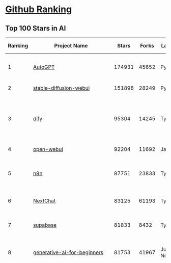 [Github Ranking](../README.md)
==========

## Top 100 Stars in AI

| Ranking | Project Name | Stars | Forks | Language | Open Issues | Description | Last Commit |
| ------- | ------------ | ----- | ----- | -------- | ----------- | ----------- | ----------- |
| 1 | [AutoGPT](https://github.com/Significant-Gravitas/AutoGPT) | 174931 | 45652 | Python | 149 | AutoGPT is the vision of accessible AI for everyone, to use and to build on. Our mission is to provide the tools, so that you can focus on what matters. | 2025-04-30T23:25:00Z |
| 2 | [stable-diffusion-webui](https://github.com/AUTOMATIC1111/stable-diffusion-webui) | 151898 | 28249 | Python | 2337 | Stable Diffusion web UI | 2025-04-29T11:13:52Z |
| 3 | [dify](https://github.com/langgenius/dify) | 95304 | 14245 | TypeScript | 596 | Dify is an open-source LLM app development platform. Dify's intuitive interface combines AI workflow, RAG pipeline, agent capabilities, model management, observability features and more, letting you quickly go from prototype to production. | 2025-04-30T14:47:59Z |
| 4 | [open-webui](https://github.com/open-webui/open-webui) | 92204 | 11692 | JavaScript | 161 | User-friendly AI Interface (Supports Ollama, OpenAI API, ...) | 2025-05-01T02:54:59Z |
| 5 | [n8n](https://github.com/n8n-io/n8n) | 87751 | 23833 | TypeScript | 399 | Fair-code workflow automation platform with native AI capabilities. Combine visual building with custom code, self-host or cloud, 400+ integrations. | 2025-05-01T02:11:58Z |
| 6 | [NextChat](https://github.com/ChatGPTNextWeb/NextChat) | 83125 | 61193 | TypeScript | 625 | ✨ Light and Fast AI Assistant. Support: Web \| iOS \| MacOS \| Android \|  Linux \| Windows | 2025-04-19T08:00:42Z |
| 7 | [supabase](https://github.com/supabase/supabase) | 81833 | 8432 | TypeScript | 245 | The open source Firebase alternative. Supabase gives you a dedicated Postgres database to build your web, mobile, and AI applications. | 2025-05-01T01:45:03Z |
| 8 | [generative-ai-for-beginners](https://github.com/microsoft/generative-ai-for-beginners) | 81753 | 41967 | Jupyter Notebook | 10 | 21 Lessons, Get Started Building with Generative AI  🔗 https://microsoft.github.io/generative-ai-for-beginners/ | 2025-04-28T03:50:42Z |
| 9 | [funNLP](https://github.com/fighting41love/funNLP) | 72762 | 14827 | Python | 33 | 中英文敏感词、语言检测、中外手机/电话归属地/运营商查询、名字推断性别、手机号抽取、身份证抽取、邮箱抽取、中日文人名库、中文缩写库、拆字词典、词汇情感值、停用词、反动词表、暴恐词表、繁简体转换、英文模拟中文发音、汪峰歌词生成器、职业名称词库、同义词库、反义词库、否定词库、汽车品牌词库、汽车零件词库、连续英文切割、各种中文词向量、公司名字大全、古诗词库、IT词库、财经词库、成语词库、地名词库、历史名人词库、诗词词库、医学词库、饮食词库、法律词库、汽车词库、动物词库、中文聊天语料、中文谣言数据、百度中文问答数据集、句子相似度匹配算法集合、bert资源、文本生成&摘要相关工具、cocoNLP信息抽取工具、国内电话号码正则匹配、清华大学XLORE:中英文跨语言百科知识图谱、清华大学人工智能技术系列报告、自然语言生成、NLU太难了系列、自动对联数据及机器人、用户名黑名单列表、罪名法务名词及分类模型、微信公众号语料、cs224n深度学习自然语言处理课程、中文手写汉字识别、中文自然语言处理 语料/数据集、变量命名神器、分词语料库+代码、任务型对话英文数据集、ASR 语音数据集 + 基于深度学习的中文语音识别系统、笑声检测器、Microsoft多语言数字/单位/如日期时间识别包、中华新华字典数据库及api(包括常用歇后语、成语、词语和汉字)、文档图谱自动生成、SpaCy 中文模型、Common Voice语音识别数据集新版、神经网络关系抽取、基于bert的命名实体识别、关键词(Keyphrase)抽取包pke、基于医疗领域知识图谱的问答系统、基于依存句法与语义角色标注的事件三元组抽取、依存句法分析4万句高质量标注数据、cnocr：用来做中文OCR的Python3包、中文人物关系知识图谱项目、中文nlp竞赛项目及代码汇总、中文字符数据、speech-aligner: 从“人声语音”及其“语言文本”产生音素级别时间对齐标注的工具、AmpliGraph: 知识图谱表示学习(Python)库：知识图谱概念链接预测、Scattertext 文本可视化(python)、语言/知识表示工具：BERT & ERNIE、中文对比英文自然语言处理NLP的区别综述、Synonyms中文近义词工具包、HarvestText领域自适应文本挖掘工具（新词发现-情感分析-实体链接等）、word2word：(Python)方便易用的多语言词-词对集：62种语言/3,564个多语言对、语音识别语料生成工具：从具有音频/字幕的在线视频创建自动语音识别(ASR)语料库、构建医疗实体识别的模型（包含词典和语料标注）、单文档非监督的关键词抽取、Kashgari中使用gpt-2语言模型、开源的金融投资数据提取工具、文本自动摘要库TextTeaser: 仅支持英文、人民日报语料处理工具集、一些关于自然语言的基本模型、基于14W歌曲知识库的问答尝试--功能包括歌词接龙and已知歌词找歌曲以及歌曲歌手歌词三角关系的问答、基于Siamese bilstm模型的相似句子判定模型并提供训练数据集和测试数据集、用Transformer编解码模型实现的根据Hacker News文章标题自动生成评论、用BERT进行序列标记和文本分类的模板代码、LitBank：NLP数据集——支持自然语言处理和计算人文学科任务的100部带标记英文小说语料、百度开源的基准信息抽取系统、虚假新闻数据集、Facebook: LAMA语言模型分析，提供Transformer-XL/BERT/ELMo/GPT预训练语言模型的统一访问接口、CommonsenseQA：面向常识的英文QA挑战、中文知识图谱资料、数据及工具、各大公司内部里大牛分享的技术文档 PDF 或者 PPT、自然语言生成SQL语句（英文）、中文NLP数据增强（EDA）工具、英文NLP数据增强工具 、基于医药知识图谱的智能问答系统、京东商品知识图谱、基于mongodb存储的军事领域知识图谱问答项目、基于远监督的中文关系抽取、语音情感分析、中文ULMFiT-情感分析-文本分类-语料及模型、一个拍照做题程序、世界各国大规模人名库、一个利用有趣中文语料库 qingyun 训练出来的中文聊天机器人、中文聊天机器人seqGAN、省市区镇行政区划数据带拼音标注、教育行业新闻语料库包含自动文摘功能、开放了对话机器人-知识图谱-语义理解-自然语言处理工具及数据、中文知识图谱：基于百度百科中文页面-抽取三元组信息-构建中文知识图谱、masr: 中文语音识别-提供预训练模型-高识别率、Python音频数据增广库、中文全词覆盖BERT及两份阅读理解数据、ConvLab：开源多域端到端对话系统平台、中文自然语言处理数据集、基于最新版本rasa搭建的对话系统、基于TensorFlow和BERT的管道式实体及关系抽取、一个小型的证券知识图谱/知识库、复盘所有NLP比赛的TOP方案、OpenCLaP：多领域开源中文预训练语言模型仓库、UER：基于不同语料+编码器+目标任务的中文预训练模型仓库、中文自然语言处理向量合集、基于金融-司法领域(兼有闲聊性质)的聊天机器人、g2pC：基于上下文的汉语读音自动标记模块、Zincbase 知识图谱构建工具包、诗歌质量评价/细粒度情感诗歌语料库、快速转化「中文数字」和「阿拉伯数字」、百度知道问答语料库、基于知识图谱的问答系统、jieba_fast 加速版的jieba、正则表达式教程、中文阅读理解数据集、基于BERT等最新语言模型的抽取式摘要提取、Python利用深度学习进行文本摘要的综合指南、知识图谱深度学习相关资料整理、维基大规模平行文本语料、StanfordNLP 0.2.0：纯Python版自然语言处理包、NeuralNLP-NeuralClassifier：腾讯开源深度学习文本分类工具、端到端的封闭域对话系统、中文命名实体识别：NeuroNER vs. BertNER、新闻事件线索抽取、2019年百度的三元组抽取比赛：“科学空间队”源码、基于依存句法的开放域文本知识三元组抽取和知识库构建、中文的GPT2训练代码、ML-NLP - 机器学习(Machine Learning)NLP面试中常考到的知识点和代码实现、nlp4han:中文自然语言处理工具集(断句/分词/词性标注/组块/句法分析/语义分析/NER/N元语法/HMM/代词消解/情感分析/拼写检查、XLM：Facebook的跨语言预训练语言模型、用基于BERT的微调和特征提取方法来进行知识图谱百度百科人物词条属性抽取、中文自然语言处理相关的开放任务-数据集-当前最佳结果、CoupletAI - 基于CNN+Bi-LSTM+Attention 的自动对对联系统、抽象知识图谱、MiningZhiDaoQACorpus - 580万百度知道问答数据挖掘项目、brat rapid annotation tool: 序列标注工具、大规模中文知识图谱数据：1.4亿实体、数据增强在机器翻译及其他nlp任务中的应用及效果、allennlp阅读理解:支持多种数据和模型、PDF表格数据提取工具 、 Graphbrain：AI开源软件库和科研工具，目的是促进自动意义提取和文本理解以及知识的探索和推断、简历自动筛选系统、基于命名实体识别的简历自动摘要、中文语言理解测评基准，包括代表性的数据集&基准模型&语料库&排行榜、树洞 OCR 文字识别 、从包含表格的扫描图片中识别表格和文字、语声迁移、Python口语自然语言处理工具集(英文)、 similarity：相似度计算工具包，java编写、海量中文预训练ALBERT模型 、Transformers 2.0 、基于大规模音频数据集Audioset的音频增强 、Poplar：网页版自然语言标注工具、图片文字去除，可用于漫画翻译 、186种语言的数字叫法库、Amazon发布基于知识的人-人开放领域对话数据集 、中文文本纠错模块代码、繁简体转换 、 Python实现的多种文本可读性评价指标、类似于人名/地名/组织机构名的命名体识别数据集 、东南大学《知识图谱》研究生课程(资料)、. 英文拼写检查库 、 wwsearch是企业微信后台自研的全文检索引擎、CHAMELEON：深度学习新闻推荐系统元架构 、 8篇论文梳理BERT相关模型进展与反思、DocSearch：免费文档搜索引擎、 LIDA：轻量交互式对话标注工具 、aili - the fastest in-memory index in the East 东半球最快并发索引 、知识图谱车音工作项目、自然语言生成资源大全 、中日韩分词库mecab的Python接口库、中文文本摘要/关键词提取、汉字字符特征提取器 (featurizer)，提取汉字的特征（发音特征、字形特征）用做深度学习的特征、中文生成任务基准测评 、中文缩写数据集、中文任务基准测评 - 代表性的数据集-基准(预训练)模型-语料库-baseline-工具包-排行榜、PySS3：面向可解释AI的SS3文本分类器机器可视化工具 、中文NLP数据集列表、COPE - 格律诗编辑程序、doccano：基于网页的开源协同多语言文本标注工具 、PreNLP：自然语言预处理库、简单的简历解析器，用来从简历中提取关键信息、用于中文闲聊的GPT2模型：GPT2-chitchat、基于检索聊天机器人多轮响应选择相关资源列表(Leaderboards、Datasets、Papers)、(Colab)抽象文本摘要实现集锦(教程 、词语拼音数据、高效模糊搜索工具、NLP数据增广资源集、微软对话机器人框架 、 GitHub Typo Corpus：大规模GitHub多语言拼写错误/语法错误数据集、TextCluster：短文本聚类预处理模块 Short text cluster、面向语音识别的中文文本规范化、BLINK：最先进的实体链接库、BertPunc：基于BERT的最先进标点修复模型、Tokenizer：快速、可定制的文本词条化库、中文语言理解测评基准，包括代表性的数据集、基准(预训练)模型、语料库、排行榜、spaCy 医学文本挖掘与信息提取 、 NLP任务示例项目代码集、 python拼写检查库、chatbot-list - 行业内关于智能客服、聊天机器人的应用和架构、算法分享和介绍、语音质量评价指标(MOSNet, BSSEval, STOI, PESQ, SRMR)、 用138GB语料训练的法文RoBERTa预训练语言模型 、BERT-NER-Pytorch：三种不同模式的BERT中文NER实验、无道词典 - 有道词典的命令行版本，支持英汉互查和在线查询、2019年NLP亮点回顾、 Chinese medical dialogue data 中文医疗对话数据集 、最好的汉字数字(中文数字)-阿拉伯数字转换工具、 基于百科知识库的中文词语多词义/义项获取与特定句子词语语义消歧、awesome-nlp-sentiment-analysis - 情感分析、情绪原因识别、评价对象和评价词抽取、LineFlow：面向所有深度学习框架的NLP数据高效加载器、中文医学NLP公开资源整理 、MedQuAD：(英文)医学问答数据集、将自然语言数字串解析转换为整数和浮点数、Transfer Learning in Natural Language Processing (NLP) 、面向语音识别的中文/英文发音辞典、Tokenizers：注重性能与多功能性的最先进分词器、CLUENER 细粒度命名实体识别 Fine Grained Named Entity Recognition、 基于BERT的中文命名实体识别、中文谣言数据库、NLP数据集/基准任务大列表、nlp相关的一些论文及代码, 包括主题模型、词向量(Word Embedding)、命名实体识别(NER)、文本分类(Text Classificatin)、文本生成(Text Generation)、文本相似性(Text Similarity)计算等，涉及到各种与nlp相关的算法，基于keras和tensorflow 、Python文本挖掘/NLP实战示例、 Blackstone：面向非结构化法律文本的spaCy pipeline和NLP模型通过同义词替换实现文本“变脸” 、中文 预训练 ELECTREA 模型: 基于对抗学习 pretrain Chinese Model 、albert-chinese-ner - 用预训练语言模型ALBERT做中文NER 、基于GPT2的特定主题文本生成/文本增广、开源预训练语言模型合集、多语言句向量包、编码、标记和实现：一种可控高效的文本生成方法、 英文脏话大列表 、attnvis：GPT2、BERT等transformer语言模型注意力交互可视化、CoVoST：Facebook发布的多语种语音-文本翻译语料库，包括11种语言(法语、德语、荷兰语、俄语、西班牙语、意大利语、土耳其语、波斯语、瑞典语、蒙古语和中文)的语音、文字转录及英文译文、Jiagu自然语言处理工具 - 以BiLSTM等模型为基础，提供知识图谱关系抽取 中文分词 词性标注 命名实体识别 情感分析 新词发现 关键词 文本摘要 文本聚类等功能、用unet实现对文档表格的自动检测，表格重建、NLP事件提取文献资源列表 、 金融领域自然语言处理研究资源大列表、CLUEDatasetSearch - 中英文NLP数据集：搜索所有中文NLP数据集，附常用英文NLP数据集 、medical_NER - 中文医学知识图谱命名实体识别 、(哈佛)讲因果推理的免费书、知识图谱相关学习资料/数据集/工具资源大列表、Forte：灵活强大的自然语言处理pipeline工具集 、Python字符串相似性算法库、PyLaia：面向手写文档分析的深度学习工具包、TextFooler：针对文本分类/推理的对抗文本生成模块、Haystack：灵活、强大的可扩展问答(QA)框架、中文关键短语抽取工具 | 2024-05-10T07:38:24Z |
| 10 | [AppFlowy](https://github.com/AppFlowy-IO/AppFlowy) | 62563 | 4211 | Dart | 956 | Bring projects, wikis, and teams together with AI. AppFlowy is the AI collaborative workspace where you achieve more without losing control of your data. The leading open source Notion alternative. | 2025-05-01T03:01:38Z |
| 11 | [lobe-chat](https://github.com/lobehub/lobe-chat) | 59996 | 12655 | TypeScript | 719 | 🤯 Lobe Chat - an open-source, modern-design AI chat framework. Supports Multi AI Providers( OpenAI / Claude 3 / Gemini / Ollama / DeepSeek / Qwen), Knowledge Base (file upload / knowledge management / RAG ), Multi-Modals (Plugins/Artifacts) and Thinking. One-click FREE deployment of your private ChatGPT/ Claude / DeepSeek application. | 2025-05-01T00:35:03Z |
| 12 | [browser-use](https://github.com/browser-use/browser-use) | 58649 | 6353 | Python | 390 | Make websites accessible for AI agents | 2025-04-30T13:34:29Z |
| 13 | [langflow](https://github.com/langflow-ai/langflow) | 57707 | 6209 | Python | 425 | Langflow is a powerful tool for building and deploying AI-powered agents and workflows. | 2025-05-01T00:52:03Z |
| 14 | [MetaGPT](https://github.com/FoundationAgents/MetaGPT) | 55178 | 6564 | Python | 58 | 🌟 The Multi-Agent Framework: First AI Software Company, Towards Natural Language Programming | 2025-03-31T07:17:13Z |
| 15 | [Deep-Live-Cam](https://github.com/hacksider/Deep-Live-Cam) | 55088 | 7919 | Python | 40 | real time face swap and one-click video deepfake with only a single image | 2025-04-30T14:28:46Z |
| 16 | [gpt-engineer](https://github.com/AntonOsika/gpt-engineer) | 54043 | 7087 | Python | 23 | CLI platform to experiment with codegen. Precursor to: https://lovable.dev | 2024-11-17T22:47:32Z |
| 17 | [ChatGPT](https://github.com/lencx/ChatGPT) | 53729 | 6081 | Rust | 794 | 🔮 ChatGPT Desktop Application (Mac, Windows and Linux) | 2024-08-29T17:58:11Z |
| 18 | [meilisearch](https://github.com/meilisearch/meilisearch) | 50895 | 2014 | Rust | 190 | A lightning-fast search engine API bringing AI-powered hybrid search to your sites and applications. | 2025-05-01T02:50:16Z |
| 19 | [LLaMA-Factory](https://github.com/hiyouga/LLaMA-Factory) | 48062 | 5866 | Python | 422 | Unified Efficient Fine-Tuning of 100+ LLMs & VLMs (ACL 2024) | 2025-04-30T09:21:32Z |
| 20 | [LLMs-from-scratch](https://github.com/rasbt/LLMs-from-scratch) | 47344 | 6724 | Jupyter Notebook | 0 | Implement a ChatGPT-like LLM in PyTorch from scratch, step by step | 2025-04-20T02:16:18Z |
| 21 | [awesome-mcp-servers](https://github.com/punkpeye/awesome-mcp-servers) | 45223 | 3308 | None | 8 | A collection of MCP servers. | 2025-04-30T21:44:45Z |
| 22 | [autogen](https://github.com/microsoft/autogen) | 43913 | 6623 | Python | 493 | A programming framework for agentic AI 🤖 PyPi: autogen-agentchat Discord: https://aka.ms/autogen-discord Office Hour: https://aka.ms/autogen-officehour | 2025-04-30T18:25:20Z |
| 23 | [anything-llm](https://github.com/Mintplex-Labs/anything-llm) | 43500 | 4250 | JavaScript | 243 | The all-in-one Desktop & Docker AI application with built-in RAG, AI agents, No-code agent builder, MCP compatibility,  and more. | 2025-04-30T23:16:27Z |
| 24 | [JeecgBoot](https://github.com/jeecgboot/JeecgBoot) | 42530 | 15308 | Java | 41 | 🔥一款基于AIGC和低代码引擎的AI低代码平台，旨在帮助企业快速实现低代码开发和构建、部署个性化的 AI 应用。 前后端分离 SpringBoot，SpringCloud，Ant Design&Vue3，Mybatis，Shiro！强大的代码生成器让前后端代码一键生成，无需写任何代码! 成套AI大模型功能: AI模型管理、AI应用、知识库、AI流程编排、AI对话助手等； | 2025-04-30T18:53:05Z |
| 25 | [crawl4ai](https://github.com/unclecode/crawl4ai) | 41736 | 3795 | Python | 117 | 🚀🤖 Crawl4AI: Open-source LLM Friendly Web Crawler & Scraper. Don't be shy, join here: https://discord.gg/jP8KfhDhyN | 2025-04-30T11:38:29Z |
| 26 | [OpenBB](https://github.com/OpenBB-finance/OpenBB) | 41181 | 3668 | Python | 37 | Investment Research for Everyone, Everywhere. | 2025-05-01T01:32:36Z |
| 27 | [ColossalAI](https://github.com/hpcaitech/ColossalAI) | 40839 | 4499 | Python | 427 | Making large AI models cheaper, faster and more accessible | 2025-05-01T03:51:44Z |
| 28 | [kong](https://github.com/Kong/kong) | 40730 | 4916 | Lua | 66 | 🦍 The Cloud-Native API Gateway and AI Gateway. | 2025-04-30T17:17:37Z |
| 29 | [ailearning](https://github.com/apachecn/ailearning) | 40681 | 11546 | Python | 2 | AiLearning：数据分析+机器学习实战+线性代数+PyTorch+NLTK+TF2 | 2024-11-12T16:21:55Z |
| 30 | [ClickHouse](https://github.com/ClickHouse/ClickHouse) | 40434 | 7258 | C++ | 4062 | ClickHouse® is a real-time analytics database management system | 2025-05-01T02:11:46Z |
| 31 | [airflow](https://github.com/apache/airflow) | 39889 | 14955 | Python | 1110 | Apache Airflow - A platform to programmatically author, schedule, and monitor workflows | 2025-05-01T00:09:51Z |
| 32 | [quivr](https://github.com/QuivrHQ/quivr) | 37768 | 3632 | Python | 8 | Opiniated RAG for integrating GenAI in your apps 🧠   Focus on your product rather than the RAG. Easy integration in existing products with customisation!  Any LLM: GPT4, Groq, Llama. Any Vectorstore: PGVector, Faiss. Any Files. Anyway you want.  | 2025-04-23T15:42:40Z |
| 33 | [GitHubDaily](https://github.com/GitHubDaily/GitHubDaily) | 37556 | 3932 | None | 342 | 坚持分享 GitHub 上高质量、有趣实用的开源技术教程、开发者工具、编程网站、技术资讯。A list cool, interesting projects of GitHub. | 2025-03-20T08:54:47Z |
| 34 | [system-prompts-and-models-of-ai-tools](https://github.com/x1xhlol/system-prompts-and-models-of-ai-tools) | 37494 | 11428 | None | 8 | FULL v0, Cursor, Manus, Same.dev, Lovable, Devin, Replit Agent, Windsurf Agent & VSCode Agent (And other Open Sourced) System Prompts, Tools & AI Models. | 2025-04-30T14:43:09Z |
| 35 | [firecrawl](https://github.com/mendableai/firecrawl) | 37345 | 3361 | TypeScript | 158 | 🔥 Turn entire websites into LLM-ready markdown or structured data. Scrape, crawl and extract with a single API. | 2025-05-01T01:34:07Z |
| 36 | [Open-Assistant](https://github.com/LAION-AI/Open-Assistant) | 37336 | 3268 | Python | 227 | OpenAssistant is a chat-based assistant that understands tasks, can interact with third-party systems, and retrieve information dynamically to do so. | 2024-08-17T01:55:35Z |
| 37 | [AI-For-Beginners](https://github.com/microsoft/AI-For-Beginners) | 37263 | 6845 | Jupyter Notebook | 23 | 12 Weeks, 24 Lessons, AI for All! | 2025-04-29T16:09:57Z |
| 38 | [photoprism](https://github.com/photoprism/photoprism) | 37111 | 2054 | Go | 414 | AI-Powered Photos App for the Decentralized Web 🌈💎✨ | 2025-04-30T13:25:05Z |
| 39 | [ray](https://github.com/ray-project/ray) | 36835 | 6251 | Python | 3768 | Ray is an AI compute engine. Ray consists of a core distributed runtime and a set of AI Libraries for accelerating ML workloads. | 2025-05-01T01:46:54Z |
| 40 | [upscayl](https://github.com/upscayl/upscayl) | 36631 | 1686 | TypeScript | 57 | 🆙 Upscayl - #1 Free and Open Source AI Image Upscaler for Linux, MacOS and Windows. | 2025-04-25T13:23:15Z |
| 41 | [chatgpt-on-wechat](https://github.com/zhayujie/chatgpt-on-wechat) | 36551 | 9153 | Python | 289 | 基于大模型搭建的聊天机器人，同时支持 微信公众号、企业微信应用、飞书、钉钉 等接入，可选择GPT4.1/GPT-4o/GPT-o1/ DeepSeek/Claude/文心一言/讯飞星火/通义千问/ Gemini/GLM-4/Kimi/LinkAI，能处理文本、语音和图片，访问操作系统和互联网，支持基于自有知识库进行定制企业智能客服。 | 2025-04-20T09:22:54Z |
| 42 | [MockingBird](https://github.com/babysor/MockingBird) | 36190 | 5259 | Python | 475 | 🚀AI拟声: 5秒内克隆您的声音并生成任意语音内容 Clone a voice in 5 seconds to generate arbitrary speech in real-time | 2024-11-15T05:00:29Z |
| 43 | [google-research](https://github.com/google-research/google-research) | 35445 | 8076 | Jupyter Notebook | 955 | Google Research | 2025-04-30T20:28:37Z |
| 44 | [chatbox](https://github.com/chatboxai/chatbox) | 34540 | 3292 | TypeScript | 674 | User-friendly Desktop Client App for AI Models/LLMs (GPT, Claude, Gemini, Ollama...) | 2025-04-27T14:53:01Z |
| 45 | [gold-miner](https://github.com/xitu/gold-miner) | 34066 | 5044 | None | 5 | 🥇掘金翻译计划，可能是世界最大最好的英译中技术社区，最懂读者和译者的翻译平台： | 2024-04-17T09:44:37Z |
| 46 | [AgentGPT](https://github.com/reworkd/AgentGPT) | 33944 | 9399 | TypeScript | 127 | 🤖 Assemble, configure, and deploy autonomous AI Agents in your browser. | 2025-04-29T01:19:32Z |
| 47 | [gpt-pilot](https://github.com/Pythagora-io/gpt-pilot) | 32649 | 3310 | Python | 233 | The first real AI developer | 2025-03-04T06:26:32Z |
| 48 | [LocalAI](https://github.com/mudler/LocalAI) | 32267 | 2457 | Go | 435 | :robot: The free, Open Source alternative to OpenAI, Claude and others. Self-hosted and local-first. Drop-in replacement for OpenAI,  running on consumer-grade hardware. No GPU required. Runs gguf, transformers, diffusers and many more models architectures. Features: Generate Text, Audio, Video, Images, Voice Cloning, Distributed, P2P inference | 2025-04-30T12:55:07Z |
| 49 | [aider](https://github.com/Aider-AI/aider) | 32213 | 2909 | Python | 765 | aider is AI pair programming in your terminal | 2025-04-28T14:53:36Z |
| 50 | [spaCy](https://github.com/explosion/spaCy) | 31490 | 4499 | Python | 171 | 💫 Industrial-strength Natural Language Processing (NLP) in Python | 2025-04-11T18:56:53Z |
| 51 | [fairseq](https://github.com/facebookresearch/fairseq) | 31382 | 6504 | Python | 1172 | Facebook AI Research Sequence-to-Sequence Toolkit written in Python. | 2025-01-09T16:43:36Z |
| 52 | [chatbot-ui](https://github.com/mckaywrigley/chatbot-ui) | 31106 | 8772 | TypeScript | 167 | AI chat for any model. | 2024-08-03T00:38:07Z |
| 53 | [tabby](https://github.com/TabbyML/tabby) | 30992 | 1458 | Rust | 179 | Self-hosted AI coding assistant | 2025-05-01T01:42:30Z |
| 54 | [fabric](https://github.com/danielmiessler/fabric) | 30884 | 3192 | Go | 196 | fabric is an open-source framework for augmenting humans using AI. It provides a modular framework for solving specific problems using a crowdsourced set of AI prompts that can be used anywhere. | 2025-04-28T19:27:03Z |
| 55 | [crewAI](https://github.com/crewAIInc/crewAI) | 30801 | 4128 | Python | 69 | Framework for orchestrating role-playing, autonomous AI agents. By fostering collaborative intelligence, CrewAI empowers agents to work together seamlessly, tackling complex tasks. | 2025-05-01T01:33:43Z |
| 56 | [ruoyi-vue-pro](https://github.com/YunaiV/ruoyi-vue-pro) | 30689 | 6604 | Java | 16 | 🔥 官方推荐 🔥 RuoYi-Vue 全新 Pro 版本，优化重构所有功能。基于 Spring Boot + MyBatis Plus + Vue & Element 实现的后台管理系统 + 微信小程序，支持 RBAC 动态权限、数据权限、SaaS 多租户、Flowable 工作流、三方登录、支付、短信、商城、CRM、ERP、AI 大模型等功能。你的 ⭐️ Star ⭐️，是作者生发的动力！ | 2025-04-30T05:47:39Z |
| 57 | [awesome-llm-apps](https://github.com/Shubhamsaboo/awesome-llm-apps) | 30259 | 3396 | Python | 3 | Collection of awesome LLM apps with AI Agents and RAG using OpenAI, Anthropic, Gemini and opensource models. | 2025-04-28T20:38:12Z |
| 58 | [netron](https://github.com/lutzroeder/netron) | 30088 | 2893 | JavaScript | 19 | Visualizer for neural network, deep learning and machine learning models | 2025-04-30T16:42:22Z |
| 59 | [khoj](https://github.com/khoj-ai/khoj) | 29869 | 1661 | Python | 67 | Your AI second brain. Self-hostable. Get answers from the web or your docs. Build custom agents, schedule automations, do deep research. Turn any online or local LLM into your personal, autonomous AI (gpt, claude, gemini, llama, qwen, mistral). Get started - free. | 2025-04-23T23:49:17Z |
| 60 | [AI-Expert-Roadmap](https://github.com/AMAI-GmbH/AI-Expert-Roadmap) | 29803 | 2523 | JavaScript | 19 | Roadmap to becoming an Artificial Intelligence Expert in 2022 | 2023-12-31T02:20:16Z |
| 61 | [roop](https://github.com/s0md3v/roop) | 29697 | 6731 | Python | 0 | one-click face swap | 2024-08-19T12:57:17Z |
| 62 | [cursor](https://github.com/getcursor/cursor) | 29608 | 1866 | None | 1657 | The AI Code Editor | 2024-10-13T19:23:26Z |
| 63 | [Mr.-Ranedeer-AI-Tutor](https://github.com/JushBJJ/Mr.-Ranedeer-AI-Tutor) | 29515 | 3371 | None | 13 | A GPT-4 AI Tutor Prompt for customizable personalized learning experiences. | 2024-03-25T13:06:55Z |
| 64 | [pytorch-lightning](https://github.com/Lightning-AI/pytorch-lightning) | 29383 | 3487 | Python | 925 | Pretrain, finetune ANY AI model of ANY size on multiple GPUs, TPUs with zero code changes. | 2025-04-28T19:41:20Z |
| 65 | [docling](https://github.com/docling-project/docling) | 28609 | 1760 | Python | 314 | Get your documents ready for gen AI | 2025-04-30T18:35:47Z |
| 66 | [mem0](https://github.com/mem0ai/mem0) | 28280 | 2700 | Python | 247 | Memory for AI Agents; SOTA in AI Agent Memory, beating OpenAI Memory in accuracy by 26% - https://mem0.ai/research | 2025-04-30T21:02:59Z |
| 67 | [Jobs_Applier_AI_Agent_AIHawk](https://github.com/feder-cr/Jobs_Applier_AI_Agent_AIHawk) | 28050 | 4193 | Python | 40 | AIHawk aims to easy job hunt process by automating the job application process. Utilizing artificial intelligence, it enables users to apply for multiple jobs in a tailored way. | 2025-03-14T12:01:49Z |
| 68 | [exo](https://github.com/exo-explore/exo) | 27921 | 1735 | Python | 335 | Run your own AI cluster at home with everyday devices 📱💻 🖥️⌚ | 2025-03-21T22:23:32Z |
| 69 | [mindsdb](https://github.com/mindsdb/mindsdb) | 27864 | 4961 | Python | 63 | AI's query engine - Platform for building AI that can learn and answer questions over large scale federated data. | 2025-05-01T03:50:17Z |
| 70 | [so-vits-svc](https://github.com/svc-develop-team/so-vits-svc) | 26989 | 4974 | Python | 21 | SoftVC VITS Singing Voice Conversion | 2023-11-11T13:11:31Z |
| 71 | [ai-hedge-fund](https://github.com/virattt/ai-hedge-fund) | 26793 | 4611 | Python | 66 | An AI Hedge Fund Team | 2025-04-29T22:21:56Z |
| 72 | [MoneyPrinterTurbo](https://github.com/harry0703/MoneyPrinterTurbo) | 26432 | 3893 | Python | 120 | 利用AI大模型，一键生成高清短视频 Generate short videos with one click using AI LLM. | 2025-04-27T05:35:46Z |
| 73 | [agno](https://github.com/agno-agi/agno) | 26011 | 3285 | Python | 71 | Agno is a lightweight library for building Agents with memory, knowledge, tools and reasoning. | 2025-04-30T22:53:00Z |
| 74 | [continue](https://github.com/continuedev/continue) | 25963 | 2685 | TypeScript | 794 | ⏩ Create, share, and use custom AI code assistants with our open-source IDE extensions and hub of models, rules, prompts, docs, and other building blocks | 2025-05-01T03:47:23Z |
| 75 | [generative-models](https://github.com/Stability-AI/generative-models) | 25786 | 2863 | Python | 263 | Generative Models by Stability AI | 2025-04-04T03:32:07Z |
| 76 | [Folo](https://github.com/RSSNext/Folo) | 25541 | 1087 | TypeScript | 129 | 🧡 Follow everything in one place | 2025-04-30T14:41:32Z |
| 77 | [nx](https://github.com/nrwl/nx) | 25506 | 2509 | TypeScript | 610 | Build system, optimized for monorepos, with AI-powered architectural awareness and advanced CI capabilities. | 2025-05-01T03:34:23Z |
| 78 | [composio](https://github.com/ComposioHQ/composio) | 25145 | 4409 | Python | 39 | Composio equip's your AI agents & LLMs with 100+ high-quality integrations via function calling | 2025-04-29T23:56:20Z |
| 79 | [LibreChat](https://github.com/danny-avila/LibreChat) | 25075 | 4289 | TypeScript | 144 | Enhanced ChatGPT Clone: Features Agents, DeepSeek, Anthropic, AWS, OpenAI, Assistants API, Azure, Groq, o1, GPT-4o, Mistral, OpenRouter, Vertex AI, Gemini, Artifacts, AI model switching, message search, Code Interpreter, langchain, DALL-E-3, OpenAPI Actions, Functions, Secure Multi-User Auth, Presets, open-source for self-hosting. Active project. | 2025-04-30T12:54:44Z |
| 80 | [InvokeAI](https://github.com/invoke-ai/InvokeAI) | 24989 | 2537 | TypeScript | 699 | Invoke is a leading creative engine for Stable Diffusion models, empowering professionals, artists, and enthusiasts to generate and create visual media using the latest AI-driven technologies. The solution offers an industry leading WebUI, and serves as the foundation for multiple commercial products. | 2025-05-01T01:18:48Z |
| 81 | [Genesis](https://github.com/Genesis-Embodied-AI/Genesis) | 24901 | 2195 | Python | 142 | A generative world for general-purpose robotics & embodied AI learning. | 2025-04-29T14:02:21Z |
| 82 | [semantic-kernel](https://github.com/microsoft/semantic-kernel) | 24252 | 3775 | C# | 419 | Integrate cutting-edge LLM technology quickly and easily into your apps | 2025-05-01T00:26:33Z |
| 83 | [kratos](https://github.com/go-kratos/kratos) | 24235 | 4081 | Go | 13 | Your ultimate Go microservices framework for the cloud-native era. | 2025-04-29T07:46:20Z |
| 84 | [modular](https://github.com/modular/modular) | 23907 | 2597 | Mojo | 652 | The Modular Platform (includes MAX & Mojo) | 2025-04-30T20:30:21Z |
| 85 | [FastGPT](https://github.com/labring/FastGPT) | 23840 | 6169 | TypeScript | 502 | FastGPT is a knowledge-based platform built on the LLMs, offers a comprehensive suite of out-of-the-box capabilities such as data processing, RAG retrieval, and visual AI workflow orchestration, letting you easily develop and deploy complex question-answering systems without the need for extensive setup or configuration. | 2025-04-30T09:44:34Z |
| 86 | [llm-app](https://github.com/pathwaycom/llm-app) | 23836 | 415 | Jupyter Notebook | 5 | Ready-to-run cloud templates for RAG, AI pipelines, and enterprise search with live data. 🐳Docker-friendly.⚡Always in sync with Sharepoint, Google Drive, S3, Kafka, PostgreSQL, real-time data APIs, and more. | 2025-04-11T17:02:33Z |
| 87 | [Warp](https://github.com/warpdotdev/Warp) | 23309 | 446 | None | 2831 | Warp is a modern, Rust-based terminal with AI built in so you and your team can build great software, faster. | 2025-04-25T18:02:31Z |
| 88 | [qdrant](https://github.com/qdrant/qdrant) | 23292 | 1595 | Rust | 325 | Qdrant - High-performance, massive-scale Vector Database and Vector Search Engine for the next generation of AI. Also available in the cloud https://cloud.qdrant.io/ | 2025-04-30T20:08:10Z |
| 89 | [500-AI-Machine-learning-Deep-learning-Computer-vision-NLP-Projects-with-code](https://github.com/ashishpatel26/500-AI-Machine-learning-Deep-learning-Computer-vision-NLP-Projects-with-code) | 23132 | 5590 | None | 43 | 500 AI Machine learning Deep learning Computer vision NLP Projects with code | 2024-07-26T13:06:49Z |
| 90 | [cursor-free-vip](https://github.com/yeongpin/cursor-free-vip) | 22837 | 2840 | Python | 305 | [Support 0.49.x]（Reset Cursor AI MachineID & Bypass Higher Token Limit） Cursor Ai ，自动重置机器ID ， 免费升级使用Pro功能: You've reached your trial request limit. / Too many free trial accounts used on this machine. Please upgrade to pro. We have this limit in place to prevent abuse. Please let us know if you believe this is a mistake. | 2025-04-30T09:10:20Z |
| 91 | [gin-vue-admin](https://github.com/flipped-aurora/gin-vue-admin) | 22756 | 6663 | Go | 23 | 🚀Vite+Vue3+Gin拥有AI辅助的基础开发平台，支持TS和JS混用。它集成了JWT鉴权、权限管理、动态路由、显隐可控组件、分页封装、多点登录拦截、资源权限、上传下载、代码生成器、表单生成器和可配置的导入导出等开发必备功能。 | 2025-04-30T01:57:56Z |
| 92 | [Chat2DB](https://github.com/CodePhiliaX/Chat2DB) | 22683 | 2450 | Java | 449 | 🔥🔥🔥AI-driven database tool and SQL client, The hottest GUI client, supporting MySQL, Oracle, PostgreSQL, DB2, SQL Server, DB2, SQLite, H2, ClickHouse, and more. | 2025-03-05T07:57:52Z |
| 93 | [facefusion](https://github.com/facefusion/facefusion) | 22653 | 3475 | Python | 0 | Industry leading face manipulation platform | 2025-04-29T09:45:07Z |
| 94 | [frigate](https://github.com/blakeblackshear/frigate) | 22294 | 2075 | TypeScript | 98 | NVR with realtime local object detection for IP cameras | 2025-05-01T00:11:48Z |
| 95 | [PDFMathTranslate](https://github.com/Byaidu/PDFMathTranslate) | 22291 | 1899 | Python | 99 | PDF scientific paper translation with preserved formats - 基于 AI 完整保留排版的 PDF 文档全文双语翻译，支持 Google/DeepL/Ollama/OpenAI 等服务，提供 CLI/GUI/MCP/Docker/Zotero | 2025-04-30T11:58:37Z |
| 96 | [learnopencv](https://github.com/spmallick/learnopencv) | 21866 | 11694 | Jupyter Notebook | 229 | Learn OpenCV  : C++ and Python Examples | 2025-04-30T11:41:09Z |
| 97 | [Perplexica](https://github.com/ItzCrazyKns/Perplexica) | 21592 | 2202 | TypeScript | 130 | Perplexica is an AI-powered search engine. It is an Open source alternative to Perplexity AI | 2025-04-29T11:43:27Z |
| 98 | [serve](https://github.com/jina-ai/serve) | 21544 | 2224 | Python | 3 | ☁️ Build multimodal AI applications with cloud-native stack | 2025-03-24T13:59:54Z |
| 99 | [gpt-crawler](https://github.com/BuilderIO/gpt-crawler) | 21420 | 2294 | TypeScript | 93 | Crawl a site to generate knowledge files to create your own custom GPT from a URL | 2025-01-23T00:18:52Z |
| 100 | [gpt-researcher](https://github.com/assafelovic/gpt-researcher) | 21181 | 2755 | Python | 96 | LLM based autonomous agent that conducts deep local and web research on any topic and generates a long report with citations. | 2025-04-28T20:25:28Z |


